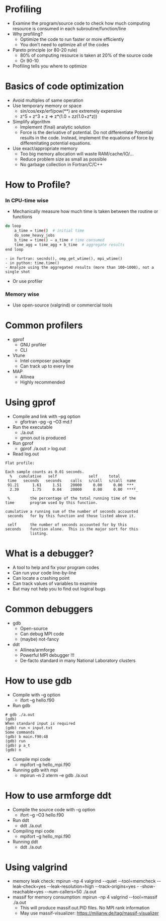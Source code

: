 # Profiling
- Examine the program/source code to check how much computing resource is consumed in each subroutine/function/line
- Why profiling?
    - Optimize the code to run faster or more efficiently
    - You don’t need to optimize all of the codes
- Pareto principle (or 80-20 rule)
    - 80% of computing resource is taken at 20% of the source code
    - Or 90-10
- Profiling tells you where to optimize

# Basics of code optimization
- Avoid multiples of same operation
- Use temporary memory or space
    - sin/cos/exp/erf/pow(**) are extremely expensive
    - z^5 + z^3 + z => z*(1.0 + z*z*(1.0+z*z))
- Simplify algorithm
    - Implement (final) analytic solution
    - Force is the derivative of potential. Do not differentiate Potential results in the code. Instead, implement the equations of force by differenitating potential equations.
- Use exact/appropriate memory
    - Too big memory allocation will waste RAM/cache/IO/…
    - Reduce problem size as small as possible
    - No garbage collection in Fortran/C/C++

# How to Profile?
### In CPU-time wise
- Mechanically measure how much time is taken between the routine or functions
```bash
do loop
	a_time = time()  # initial time
	do_some_heavy_jobs
	b_time = time() – a_time # time consumed
	time_agg = time_agg + b_time  # aggregate results
end loop
```
    - in fortran: secnds(), omp_get_wtime(), mpi_wtime()
    - in python: time.time()
    - Analyze using the aggregated results (more than 100~1000), not a single shot
- Or use profiler
### Memory wise
- Use open-source (valgrind) or commercial tools

# Common profilers
- gprof
    - GNU profiler
    - CLI
- Vtune
    - Intel composer package
    - Can track up to every line
- MAP
    - Allinea
    - Highly recommended

# Using gprof
- Compile and link with –pg option
    - gfortran –pg –g –O3 md.f
- Run the executable
    - ./a.out
    - gmon.out is produced
- Run gprof
    - gprof ./a.out > log.out
- Read log.out
```console
Flat profile:

Each sample counts as 0.01 seconds.
  %   cumulative   self              self     total           
 time   seconds   seconds    calls   s/call   s/call  name    
 91.21      1.61     1.51    20000     0.00     0.00  ***_
  2.39      1.75     0.04    20000     0.00     0.00  ****_
  
 %         the percentage of the total running time of the
time       program used by this function.

cumulative a running sum of the number of seconds accounted
 seconds   for by this function and those listed above it.

 self      the number of seconds accounted for by this
seconds    function alone.  This is the major sort for this
           listing.

```

# What is a debugger?
- A tool to help and fix your program codes
- Can run your code line-by-line
- Can locate a crashing point
- Can track values of variables to examine
- But may not help you to find out logical bugs

# Common debuggers
- gdb
    - Open-source
    - Can debug MPI code
    - (maybe) not-fancy
- ddt
    - Allinea/armforge
    - Powerful MPI debugger !!!
    - De-facto standard in many National Laboratory clusters

# How to use gdb
- Compile with –g option
    - ifort –g hello.f90
- Run gdb
```console
# gdb ./a.out
(gdb)
When standard input is required
(gdb) run < input.txt
Some commands
(gdb) b main.f90:48
(gdb) run
(gdb) p a_t
(gdb) n
```
- Compile mpi code
    - mpifort –g hello_mpi.f90
- Running gdb with mpi
    - mpirun –n 2 xterm –e gdb ./a.out

# How to use armforge ddt
- Compile the source code with –g option
    - ifort –g –O3 hello.f90
- Run ddt
    - ddt ./a.out
- Compiling mpi code
    - mpifort –g hello_mpi.f90
- Running ddt
    - ddt ./a.out

# Using valgrind
- memory leak check: mpirun -np 4 valgrind --quiet --tool=memcheck --leak-check=yes --leak-resolution=high --track-origins=yes -
-show-reachable=yes --num-callers=50 ./a.out
- massif for memory consumption: mpirun -np 4 valgrind --tool=massif  ./a.out
	- This will produce massif.out.PID files. No MPI rank information
	- May use massif-visualizer: https://milianw.de/tag/massif-visualizer
